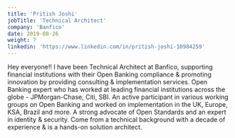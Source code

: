 ```yaml
---
title: 'Pritish Joshi'
jobTitle: 'Technical Architect'
company: 'Banfico'
date: 2019-08-26
weight: 7
linkedin: 'https://www.linkedin.com/in/pritish-joshi-10984259'
---
```


Hey everyone!! I have been Technical Architect at Banfico, supporting financial institutions with their Open Banking compliance & promoting innovation by providing consulting & implementation services.
Open Banking expert who has worked at leading financial institutions across the globe - JPMorgan-Chase, Citi, SBI. An active participant in various working groups on Open Banking and worked on implementation in the UK, Europe, KSA, Brazil and more.
A strong advocate of Open Standards and an expert in identity & security. Come from a technical background with a decade of experience & is a hands-on solution architect.